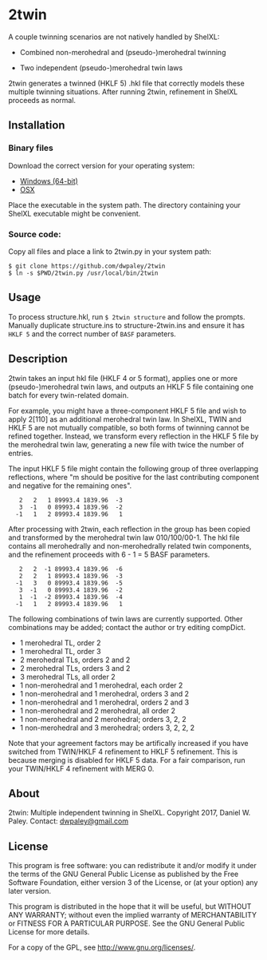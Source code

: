 # 2twin

A couple twinning scenarios are not natively handled by ShelXL:

* Combined non-merohedral and (pseudo-)merohedral twinning

* Two independent (pseudo-)merohedral twin laws

2twin generates a twinned (HKLF 5) .hkl file that correctly models these multiple
twinning situations. After running 2twin, refinement in ShelXL proceeds as
normal.

## Installation

### Binary files

Download the correct version for your operating system:

* [Windows (64-bit)](https://github.com/dwpaley/2twin/raw/master/bin/win64/2twin.exe)
* [OSX](https://github.com/dwpaley/2twin/raw/master/bin/osx/2twin)

Place the executable in the system path. The directory containing your ShelXL executable
might be convenient.


### Source code:

Copy all files and place a link to 2twin.py in your system path:

```
$ git clone https://github.com/dwpaley/2twin
$ ln -s $PWD/2twin.py /usr/local/bin/2twin
```

## Usage

To process structure.hkl, run `$ 2twin structure` and follow the prompts.
Manually duplicate structure.ins to structure-2twin.ins and ensure it has 
`HKLF 5` and the correct number of `BASF` parameters.

## Description

2twin takes an input hkl file (HKLF 4 or 5 format), applies one or
more (pseudo-)merohedral twin laws, and outputs an HKLF 5 file containing one
batch for every twin-related domain. 

For example, you might have a three-component HKLF 5 file and wish to apply 
2[110] as an additional merohedral twin law. In ShelXL, TWIN and HKLF 5 are not 
mutually compatible, so both forms of twinning cannot be refined together. 
Instead, we transform every reflection in the HKLF 5 file by the merohedral
twin law, generating a new file with twice the number of entries.

The input HKLF 5 file might contain the following group of three overlapping
reflections, where "m should be positive for the last contributing component
and negative for the remaining ones".

```
   2   2   1 89993.4 1839.96  -3
   3  -1   0 89993.4 1839.96  -2
  -1   1   2 89993.4 1839.96   1
```

After processing with 2twin, each reflection in the group has been copied and
transformed by the merohedral twin law 010/100/00-1. The hkl file contains
all merohedrally and non-merohedrally related twin components, and the 
refinement proceeds with 6 - 1 = 5 BASF parameters.

```
   2   2  -1 89993.4 1839.96  -6
   2   2   1 89993.4 1839.96  -3
  -1   3   0 89993.4 1839.96  -5
   3  -1   0 89993.4 1839.96  -2
   1  -1  -2 89993.4 1839.96  -4
  -1   1   2 89993.4 1839.96   1
```


The following combinations of twin laws are currently supported. Other
combinations may be added; contact the author or try editing compDict.
* 1 merohedral TL, order 2
* 1 merohedral TL, order 3
* 2 merohedral TLs, orders 2 and 2
* 2 merohedral TLs, orders 3 and 2
* 3 merohedral TLs, all order 2
* 1 non-merohedral and 1 merohedral, each order 2
* 1 non-merohedral and 1 merohedral, orders 3 and 2
* 1 non-merohedral and 1 merohedral, orders 2 and 3
* 1 non-merohedral and 2 merohedral, all order 2
* 1 non-merohedral and 2 merohedral; orders 3, 2, 2
* 1 non-merohedral and 3 merohedral; orders 3, 2, 2, 2


Note that your agreement factors may be artifically increased if you have
switched from TWIN/HKLF 4 refinement to HKLF 5 refinement. This is because
merging is disabled for HKLF 5 data. For a fair comparison, run your TWIN/HKLF 4
refinement with MERG 0.

## About

2twin: Multiple independent twinning in ShelXL.
Copyright 2017, Daniel W. Paley.
Contact: dwpaley@gmail.com

## License

This program is free software: you can redistribute it and/or modify
it under the terms of the GNU General Public License as published by
the Free Software Foundation, either version 3 of the License, or
(at your option) any later version.

This program is distributed in the hope that it will be useful,
but WITHOUT ANY WARRANTY; without even the implied warranty of
MERCHANTABILITY or FITNESS FOR A PARTICULAR PURPOSE.  See the
GNU General Public License for more details.

For a copy of the GPL, see <http://www.gnu.org/licenses/>.
